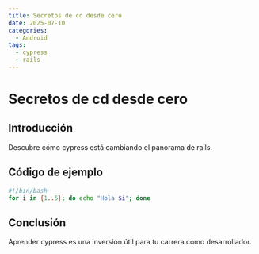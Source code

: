 ```yaml
---
title: Secretos de cd desde cero
date: 2025-07-10
categories:
  - Android
tags:
  - cypress
  - rails
---
```


# Secretos de cd desde cero

## Introducción

Descubre cómo cypress está cambiando el panorama de rails.

## Código de ejemplo

```bash
#!/bin/bash
for i in {1..5}; do echo "Hola $i"; done
```

## Conclusión

Aprender cypress es una inversión útil para tu carrera como desarrollador.